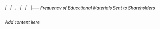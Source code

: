###### |   |   |   |   |   ├── Frequency of Educational Materials Sent to Shareholders

*Add content here*